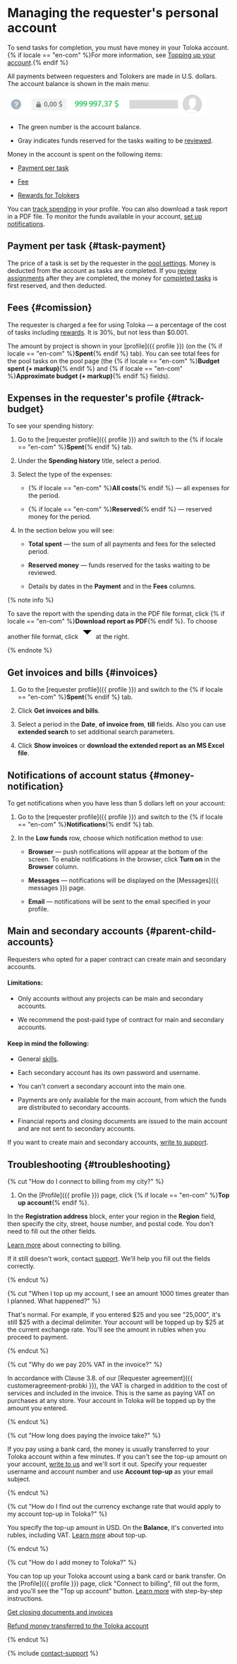 # Managing the requester's personal account

To send tasks for completion, you must have money in your Toloka account. {% if locale == "en-com" %}For more information, see [Topping up your account](refill.md).{% endif %}

All payments between requesters and Tolokers are made in U.S. dollars. The account balance is shown in the main menu:

![](../_images/other/balance-ru.png)

- The green number is the account balance.

- Gray indicates funds reserved for the tasks waiting to be [reviewed](../../glossary.md#assignment-review).

Money in the account is spent on the following items:

- [Payment per task](#task-payment)

- [Fee](#comission)

- [Rewards for Tolokers](bonus.md)

You can [track spending](#track-budget) in your profile. You can also download a task report in a PDF file. To monitor the funds available in your account, [set up notifications](#money-notification).

## Payment per task {#task-payment}

The price of a task is set by the requester in the [pool settings](../../glossary.md#pool). Money is deducted from the account as tasks are completed. If you [review assignments](accept.md) after they are completed, the money for [completed tasks](../../glossary.md#completed-tasks) is first reserved, and then deducted.

## Fees {#comission}

The requester is charged a fee for using Toloka — a percentage of the cost of tasks including [rewards](bonus.md). It is 30%, but not less than $0.001.

The amount by project is shown in your [profile]({{ profile }}) (on the {% if locale == "en-com" %}**Spent**{% endif %} tab). You can see total fees for the pool tasks on the pool page (the {% if locale == "en-com" %}**Budget spent (+ markup)**{% endif %} and {% if locale == "en-com" %}**Approximate budget (+ markup)**{% endif %} fields).

## Expenses in the requester's profile {#track-budget}

To see your spending history:

1. Go to the [requester profile]({{ profile }}) and switch to the {% if locale == "en-com" %}**Spent**{% endif %} tab.

1. Under the **Spending history** title, select a period.

1. Select the type of the expenses:

    - {% if locale == "en-com" %}**All costs**{% endif %} —  all expenses for the period.

    - {% if locale == "en-com" %}**Reserved**{% endif %} — reserved money for the period.

1. In the section below you will see:

    - **Total spent** — the sum of all payments and fees for the selected period.

    - **Reserved money** — funds reserved for the tasks waiting to be reviewed.
    
    - Details by dates in the **Payment** and in the **Fees** columns.

{% note info %}

To save the report with the spending data in the PDF file format, click {% if locale == "en-com" %}**Download report as PDF**{% endif %}. To choose another file format, click ![](../_images/other/drop-down.svg) at the right.

{% endnote %}

## Get invoices and bills {#invoices}

1. Go to the [requester profile]({{ profile }}) and switch to the {% if locale == "en-com" %}**Spent**{% endif %} tab.

1. Click **Get invoices and bills**.

1. Select a period in the **Date**, **of invoice from**, **till** fields. Also you can use **extended search** to set additional search parameters.

1. Click **Show invoices** or **download the extended report as an MS Excel file**.

## Notifications of account status {#money-notification}

To get notifications when you have less than 5 dollars left on your account:

1. Go to the [requester profile]({{ profile }}) and switch to the {% if locale == "en-com" %}**Notifications**{% endif %} tab.

1. In the **Low funds** row, choose which notification method to use:

    - **Browser** — push notifications will appear at the bottom of the screen. To enable notifications in the browser, click **Turn on** in the **Browser** column.

    - **Messages** — notifications will be displayed on the [Messages]({{ messages }}) page.

    - **Email** — notifications will be sent to the email specified in your profile.

## Main and secondary accounts {#parent-child-accounts}

Requesters who opted for a paper contract can create main and secondary accounts.

#### Limitations:

- Only accounts without any projects can be main and secondary accounts.

- We recommend the post-paid type of contract for main and secondary accounts.

#### Keep in mind the following:

- General [skills](../../glossary.md#skill).

- Each secondary account has its own password and username.

- You can't convert a secondary account into the main one.

- Payments are only available for the main account, from which the funds are distributed to secondary accounts.

- Financial reports and closing documents are issued to the main account and are not sent to secondary accounts.

If you want to create main and secondary accounts, [write to support](../troubleshooting/support.md).

## Troubleshooting {#troubleshooting}

{% cut "How do I connect to billing from my city?" %}

1. On the [Profile]({{ profile }}) page, click {% if locale == "en-com" %}**Top up account**{% endif %}.

In the **Registration address** block, enter your region in the **Region** field, then specify the city, street, house number, and postal code. You don't need to fill out the other fields.

[Learn more](refill.md#step-by-step) about connecting to billing.

If it still doesn't work, contact [support](../troubleshooting/support.md). We'll help you fill out the fields correctly.

{% endcut %}

{% cut "When I top up my account, I see an amount 1000 times greater than I planned. What happened?" %}

That's normal. For example, if you entered $25 and you see "25,000", it's still $25 with a decimal delimiter. Your account will be topped up by $25 at the current exchange rate. You'll see the amount in rubles when you proceed to payment.

{% endcut %}

{% cut "Why do we pay 20% VAT in the invoice?" %}

In accordance with Clause 3.8. of our [Requester agreement]({{ customeragreement-probki }}), the VAT is charged in addition to the cost of services and included in the invoice. This is the same as paying VAT on purchases at any store. Your account in Toloka will be topped up by the amount you entered.

{% endcut %}

{% cut "How long does paying the invoice take?" %}

If you pay using a bank card, the money is usually transferred to your Toloka account within a few minutes. If you can't see the top-up amount on your account, [write to us](../troubleshooting/support.md) and we'll sort it out. Specify your requester username and account number and use **Account top-up** as your email subject.

{% endcut %}

{% cut "How do I find out the currency exchange rate that would apply to my account top-up in Toloka?" %}

You specify the top-up amount in USD. On the **Balance**, it's converted into rubles, including VAT. [Learn more](refill.md) about top-up.

{% endcut %}

{% cut "How do I add money to Toloka?" %}

You can top up your Toloka account using a bank card or bank transfer. On the [Profile]({{ profile }}) page, click "Connect to billing", fill out the form, and you'll see the "Top up account" button. [Learn more](refill.md#step-by-step) with step-by-step instructions.

[Get closing documents and invoices](../troubleshooting/support.md)

[Refund money transferred to the Toloka account](../troubleshooting/support.md)

{% endcut %}

{% include [contact-support](../_includes/contact-support.md) %}
